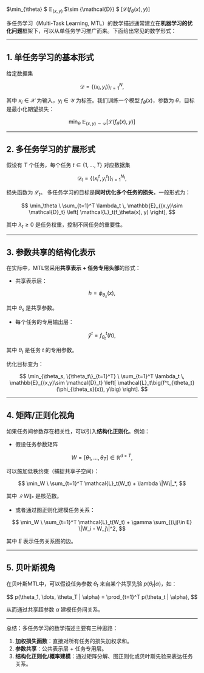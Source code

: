 
$\min_{\theta} $ 
$\mathbb{E}_{(x,y)}$ $\sim {\mathcal{D}} $ 
$\big[ \mathcal{L}(f_{\theta}(x), y) \big]$

多任务学习（Multi-Task Learning, MTL）的数学描述通常建立在**机器学习的优化问题**框架下，可以从单任务学习推广而来。下面给出常见的数学形式：

---

## 1. 单任务学习的基本形式

给定数据集

$$
\mathcal{D} = \{(x_i, y_i)\}_{i=1}^N,
$$

其中 $x_i \in \mathcal {X}$ 为输入，$y_i \in \mathcal{Y}$ 为标签。我们训练一个模型 $f_\theta(x)$，参数为 $\theta$，目标是最小化期望损失：

$$
\min_\theta \ \mathbb {E} _{(x,y)\sim \mathcal {D}} \left [ \mathcal {L}(f_\theta (x), y) \right]
$$

---

## 2. 多任务学习的扩展形式

假设有 $T$ 个任务，每个任务 $t \in \{1,\dots,T\}$ 对应数据集

$$
\mathcal{D}_t = \{(x_i^t, y_i^t)\}_{i=1}^{N_t} ,
$$

损失函数为 $\mathcal{L}_t$。
多任务学习的目标是**同时优化多个任务的损失**，一般形式为：

$$
\min_\theta \ \sum_{t=1}^T \lambda_t \, \mathbb{E}_{(x,y)\sim \mathcal{D}_t} \left[ \mathcal{L}_t(f_\theta(x), y) \right],
$$

其中 $\lambda_t \geq 0$ 是任务权重，控制不同任务的重要性。

---

## 3. 参数共享的结构化表示

在实际中，MTL常采用**共享表示 + 任务专用头部**的形式：

* 共享表示层：

$$
h = \phi_{\theta_s}(x),
$$

其中 $\theta_s$ 是共享参数。

* 每个任务的专用输出层：

$$
\hat{y}^t = f^t_{\theta_t}(h),
$$

其中 $\theta_t$ 是任务 $t$ 的专用参数。

优化目标变为：

$$
\min_{\theta_s, \{\theta_t\}_{t=1}^T} \ \sum_{t=1}^T \lambda_t \, \mathbb{E}_{(x,y)\sim \mathcal{D}_t} \left[ \mathcal{L}_t\big(f^t_{\theta_t}(\phi_{\theta_s}(x)), y\big) \right].
$$

---

## 4. 矩阵/正则化视角

如果任务间参数存在相关性，可以引入**结构化正则化**。例如：

* 假设任务参数矩阵

$$
W = [\theta_1, \dots, \theta_T] \in \mathbb{R}^{d \times T},
$$

可以施加低秩约束（捕捉共享子空间）：

$$
\min_W \ \sum_{t=1}^T \mathcal{L}_t(W_t) + \lambda \|W\|_*,
$$

其中 $\|W\|_*$ 是核范数。

* 或者通过图正则化建模任务关系：

$$
\min_W \ \sum_{t=1}^T \mathcal{L}_t(W_t) + \gamma \sum_{(i,j)\in E} \|W_i - W_j\|^2,
$$

其中 $E$ 表示任务关系图的边。

---

## 5. 贝叶斯视角

在贝叶斯MTL中，可以假设任务参数 $\theta_t$ 来自某个共享先验 $p(\theta_t | \alpha)$，如：

$$
p(\theta_1, \dots, \theta_T | \alpha) = \prod_{t=1}^T p(\theta_t | \alpha),
$$

从而通过共享超参数 $\alpha$ 建模任务间关系。

---

总结：多任务学习的数学描述主要有三种思路：  

1. **加权损失函数**：直接对所有任务的损失加权求和。
2. **参数共享**：公共表示层 + 任务专用层。
3. **结构化正则化/概率建模**：通过矩阵分解、图正则化或贝叶斯先验来表达任务关系。


